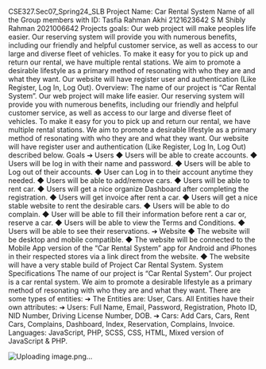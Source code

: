 CSE327.Sec07_Spring24_SLB
Project Name: Car Rental System
Name of all the Group members with ID:
Tasfia Rahman Akhi  2121623642
S M Shibly Rahman  2021006642
Projects goals: Our web project will make peoples life easier. Our reserving system will provide you with numerous benefits, including our friendly and helpful customer service, as well as access to our large and diverse fleet of vehicles. To make it easy for you to pick up and return our rental, we have multiple rental stations. We aim to promote a desirable lifestyle as a primary method of resonating with who they are and what they want. Our website will have register user and authentication (Like Register, Log In, Log Out).
Overview: The name of our project is “Car Rental System”. Our web project will make life easier. Our reserving system will provide you with numerous benefits, including our friendly and helpful customer service, as well as access to our large and diverse fleet of vehicles. To make it easy for you to pick up and return our rental, we have multiple rental stations. We aim to promote a desirable lifestyle as a primary method of resonating with who they are and what they want. Our website will have register user and authentication (Like Register, Log In, Log Out) described below.
Goals
➔ Users ◆ Users will be able to create accounts. ◆ Users will be log in with their name and password. ◆ Users will be able to Log out of their accounts. ◆ User can Log in to their account anytime they needed. ◆ Users will be able to add/remove cars. ◆ Users will be able to rent car. ◆ Users will get a nice organize Dashboard after completing the registration. ◆ Users will get invoice after rent a car. ◆ Users will get a nice stable website to rent the desirable cars. ◆ Users will be able to do complain. ◆ User will be able to fill their information before rent a car or, reserve a car. ◆ Users will be able to view the Terms and Conditions. ◆ Users will be able to see their reservations.
➔ Website
◆ The website will be desktop and mobile compatible. ◆ The website will be connected to the Mobile App version of the “Car Rental System” app for Android and iPhones in their respected stores via a link direct from the website. ◆ The website will have a very stable build of Project Car Rental System.
System Specifications The name of our project is “Car Rental System”. Our project is a car rental system. We aim to promote a desirable lifestyle as a primary method of resonating with who they are and what they want. There are some types of entities: ➔ The Entities are: User, Cars.
All Entities have their own attributes: ➔ Users: Full Name, Email, Password, Registration, Photo ID, NID Number, Driving License Number, DOB. ➔ Cars: Add Cars, Cars, Rent Cars, Complains, Dashboard, Index, Reservation, Complains, Invoice.
Languages: JavaScript, PHP, SCSS, CSS, HTML, Mixed version of JavaScript & PHP.

![Uploading image.png…]()
